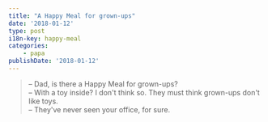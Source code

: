 ```yaml
---
title: "A Happy Meal for grown-ups"
date: '2018-01-12'
type: post
i18n-key: happy-meal
categories:
    - papa
publishDate: '2018-01-12'
---
```


> – Dad, is there a Happy Meal for grown-ups?  
> – With a toy inside? I don't think so. They must think grown-ups don't like toys.  
> – They've never seen your office, for sure.
